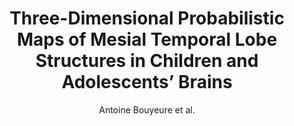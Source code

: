 ---
cat: gaia
subcat: architecture
bestof: false
author: Antoine Bouyeure et al.
title: Three-Dimensional Probabilistic Maps of Mesial Temporal Lobe Structures in Children and Adolescents’ Brains
journal: Frontiers in Neuroanatomy
year: 2018
type: article
url: https -//www.frontiersin.org/articles/10.3389/fnana.2018.00098
doi: 10.3389/fnana.2018.00098
---
